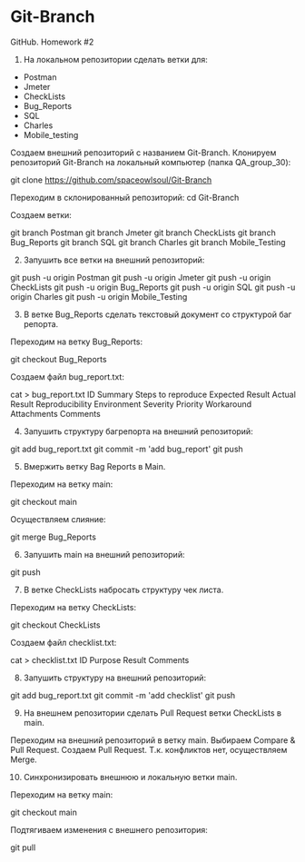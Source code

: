 # Git-Branch
GitHub. Homework #2 

1. На локальном репозитории сделать ветки для:
- Postman
- Jmeter
- CheckLists
- Bug_Reports
- SQL
- Charles
- Mobile_testing


Создаем внешний репозиторий c названием Git-Branch.
Клонируем репозиторий Git-Branch на локальный компьютер (папка QA_group_30):

git clone https://github.com/spaceowlsoul/Git-Branch

Переходим в склонированный репозиторий:
cd Git-Branch

Создаем ветки:

git branch Postman
git branch Jmeter
git branch CheckLists
git branch Bug_Reports
git branch SQL
git branch Charles
git branch Mobile_Testing


2. Запушить все ветки на внешний репозиторий:

git push -u origin Postman
git push -u origin Jmeter
git push -u origin CheckLists
git push -u origin Bug_Reports
git push -u origin SQL
git push -u origin Charles
git push -u origin Mobile_Testing


3. В ветке Bug_Reports сделать текстовый документ со структурой баг репорта.

Переходим на ветку Bug_Reports:

git checkout Bug_Reports

Создаем файл bug_report.txt:

cat > bug_report.txt
ID
Summary
Steps to reproduce
Expected Result
Actual Result
Reproducibility
Environment
Severity
Priority
Workaround
Attachments
Comments


4. Запушить структуру багрепорта на внешний репозиторий:

git add bug_report.txt
git commit -m 'add bug_report'
git push

5. Вмержить ветку Bag Reports в Main.

Переходим на ветку main:

git checkout main

Осуществляем слияние:

git merge Bug_Reports


6. Запушить main на внешний репозиторий:

git push


7. В ветке CheckLists набросать структуру чек листа.

Переходим на ветку CheckLists:

git checkout CheckLists

Создаем файл checklist.txt:

cat > checklist.txt
ID
Purpose
Result
Comments


8. Запушить структуру на внешний репозиторий:

git add bug_report.txt
git commit -m 'add checklist'
git push

9. На внешнем репозитории сделать Pull Request ветки CheckLists в main.

Переходим на внешний репозиторий в ветку main. 
Выбираем Compare & Pull Request.
Создаем Pull Request.
Т.к. конфликтов нет, осуществляем Merge.

10. Синхронизировать внешнюю и локальную ветки main.

Переходим на ветку main:

git checkout main

Подтягиваем изменения с внешнего репозитория:

git pull
